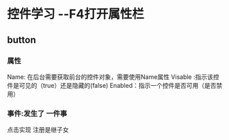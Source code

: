 # 控件学习  --F4打开属性栏
## button
### 属性
Name: 在后台需要获取前台的控件对象，需要使用Name属性
Visable :指示该控件是可见的（true）还是隐藏的(false)
Enabled：指示一个控件是否可用（是否禁用）

### 事件:发生了 一件事
点击实现
注册是继子女

